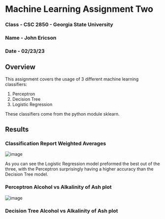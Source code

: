# Machine Learning Assignment Two

### Class - CSC 2850 - Georgia State University
### Name - John Ericson
### Date - 02/23/23


## Overview
This assignment covers the usage of 3 different machine learning classifiers:

1. Perceptron
2. Decision Tree
3. Logistic Regression

These classifiers come from the python module sklearn. 

## Results

### Classification Report Weighted Averages
![image](https://user-images.githubusercontent.com/62311229/221058425-04b8896a-736f-4e7d-8c9c-2540189185cb.png)

As you can see the Logistic Regression model preformed the best out of the three, with the Perceptron surprisingly having a higher accuracy than the Decision Tree model. 

### Perceptron Alcohol vs Alkalinity of Ash plot
![image](https://user-images.githubusercontent.com/62311229/221058852-32c1e3dd-a56a-46a8-8349-dffd67d5f437.png)

### Decision Tree Alcohol vs Alkalinity of Ash plot
